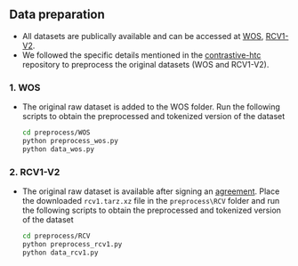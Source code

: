 ## Data preparation
- All datasets are publically available and can be accessed at [WOS](https://github.com/kk7nc/HDLTex), [RCV1-V2](https://trec.nist.gov/data/reuters/reuters.html).
- We followed the specific details mentioned in the  [contrastive-htc](https://github.com/wzh9969/contrastive-htc#preprocess) repository to preprocess the original datasets (WOS and RCV1-V2). 
### 1. WOS
- The original raw dataset is added to the WOS folder. Run the following scripts to obtain the preprocessed and tokenized version of the dataset
    ```bash
    cd preprocess/WOS
    python preprocess_wos.py
    python data_wos.py
### 2. RCV1-V2
- The original raw dataset is available after signing an [agreement](https://trec.nist.gov/data/reuters/reuters.html). Place the downloaded `rcv1.tarz.xz` file in the `preprocess\RCV` folder and run the following scripts to obtain the preprocessed and tokenized version of the dataset
    ```bash
    cd preprocess/RCV
    python preprocess_rcv1.py
    python data_rcv1.py
